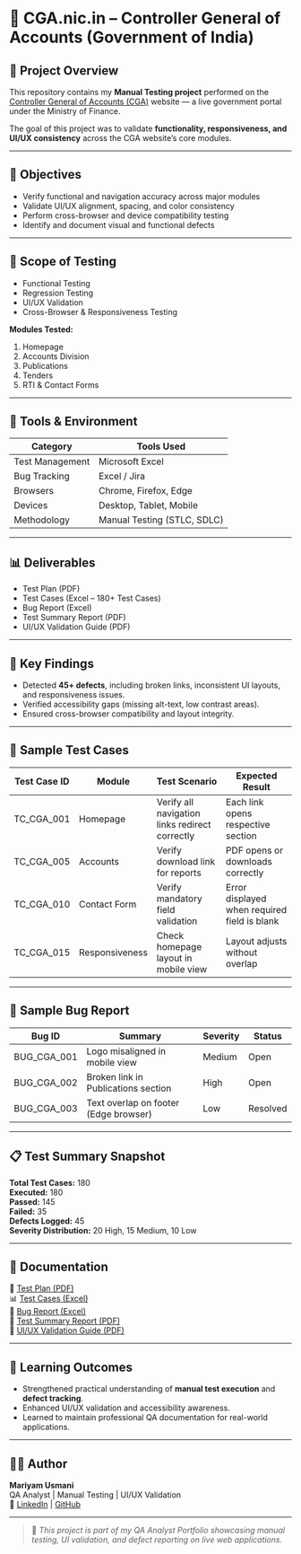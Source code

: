# 🧪 CGA.nic.in – Controller General of Accounts (Government of India)

## 📘 Project Overview
This repository contains my **Manual Testing project** performed on the [Controller General of Accounts (CGA)](https://cga.nic.in) website — a live government portal under the Ministry of Finance.

The goal of this project was to validate **functionality, responsiveness, and UI/UX consistency** across the CGA website’s core modules.

---

## 🎯 Objectives
- Verify functional and navigation accuracy across major modules
- Validate UI/UX alignment, spacing, and color consistency
- Perform cross-browser and device compatibility testing
- Identify and document visual and functional defects

---

## 🧩 Scope of Testing
- Functional Testing  
- Regression Testing  
- UI/UX Validation  
- Cross-Browser & Responsiveness Testing  

**Modules Tested:**
1. Homepage  
2. Accounts Division  
3. Publications  
4. Tenders  
5. RTI & Contact Forms  

---

## 🧰 Tools & Environment
| Category | Tools Used |
|-----------|-------------|
| Test Management | Microsoft Excel |
| Bug Tracking | Excel / Jira |
| Browsers | Chrome, Firefox, Edge |
| Devices | Desktop, Tablet, Mobile |
| Methodology | Manual Testing (STLC, SDLC) |

---

## 📊 Deliverables
- Test Plan (PDF)  
- Test Cases (Excel – 180+ Test Cases)  
- Bug Report (Excel)  
- Test Summary Report (PDF)  
- UI/UX Validation Guide (PDF)

---

## 🧠 Key Findings
- Detected **45+ defects**, including broken links, inconsistent UI layouts, and responsiveness issues.  
- Verified accessibility gaps (missing alt-text, low contrast areas).  
- Ensured cross-browser compatibility and layout integrity.  

---

## 🧩 Sample Test Cases
| Test Case ID | Module | Test Scenario | Expected Result |
|---------------|----------|----------------|----------------|
| TC_CGA_001 | Homepage | Verify all navigation links redirect correctly | Each link opens respective section |
| TC_CGA_005 | Accounts | Verify download link for reports | PDF opens or downloads correctly |
| TC_CGA_010 | Contact Form | Verify mandatory field validation | Error displayed when required field is blank |
| TC_CGA_015 | Responsiveness | Check homepage layout in mobile view | Layout adjusts without overlap |

---

## 🐞 Sample Bug Report
| Bug ID | Summary | Severity | Status |
|---------|----------|----------|--------|
| BUG_CGA_001 | Logo misaligned in mobile view | Medium | Open |
| BUG_CGA_002 | Broken link in Publications section | High | Open |
| BUG_CGA_003 | Text overlap on footer (Edge browser) | Low | Resolved |

---

## 📋 Test Summary Snapshot
**Total Test Cases:** 180  
**Executed:** 180  
**Passed:** 145  
**Failed:** 35  
**Defects Logged:** 45  
**Severity Distribution:** 20 High, 15 Medium, 10 Low  

---

## 🧾 Documentation
📘 [Test Plan (PDF)](./TestPlan_CGA.pdf)  
📊 [Test Cases (Excel)](./TestCases_CGA.xlsx)  
🐞 [Bug Report (Excel)](./BugReport_CGA.xlsx)  
📄 [Test Summary Report (PDF)](./TestSummaryReport.pdf)  
🎨 [UI/UX Validation Guide (PDF)](./UI_UX_Validation_Guide_for_QA_Testers.pdf)

---

## 🧠 Learning Outcomes
- Strengthened practical understanding of **manual test execution** and **defect tracking**.  
- Enhanced UI/UX validation and accessibility awareness.  
- Learned to maintain professional QA documentation for real-world applications.

---

## 👩‍💻 Author
**Mariyam Usmani**  
QA Analyst | Manual Testing | UI/UX Validation  
🔗 [LinkedIn](https://www.linkedin.com/in/mariyam-usmani-3246a72) | [GitHub](https://github.com/)  

---

> 🧩 *This project is part of my QA Analyst Portfolio showcasing manual testing, UI validation, and defect reporting on live web applications.*
